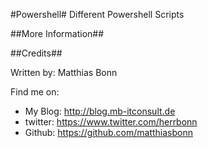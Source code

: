 #Powershell#
Different Powershell Scripts  

##More Information##

##Credits##

Written by: Matthias Bonn

Find me on:

- My Blog: http://blog.mb-itconsult.de
- twitter: https://www.twitter.com/herrbonn
- Github: https://github.com/matthiasbonn
